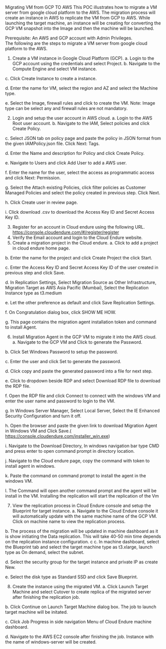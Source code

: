 Migrating VM from GCP TO AWS
This POC illustrates how to migrate a VM server from google cloud platform to the AWS. The migration process will create an instance in AWS to replicate the VM from GCP to AWS.
While launching the target machine, an instance will be creating for converting the GCP VM snapshot into the Image and then the machine will be launched.

Prerequisite: 
An AWS and GCP account with Admin Privileges.                    
The following are the steps to migrate a VM server from google cloud platform to the AWS.
1.	Create a VM instance in Google Cloud Platform (GCP).
a.	Login to the GCP account using the credentials and select Project.
b.	Navigate to the Compute Engine and select VM instance.
 
c.	Click Create Instance to create a instance.
 
d.	Enter the name for VM, select the region and AZ and select the Machine type.
 
e.	Select the Image, firewall rules and click to create the VM.
Note: Image type can be select any and firewall rules are not mandatory.
 

2.	Login and setup the user account in AWS cloud.
a.	Login to the AWS Root user account.
b.	Navigate to the IAM, Select policies and click Create Policy.
 
c.	Select JSON tab on policy page and paste the policy in JSON format from the given IAMPolicy.json file. Click Next: Tags.
 
d.	Enter the Name and description for Policy and click Create Policy.
 
e.	Navigate to Users and click Add User to add a AWS user.
 
f.	Enter the name for the user, select the access as programmatic access and click Next: Permission.
 
g.	Select the Attach existing Policies, click filter policies as Customer Managed Policies and select the policy created in previous step. Click Next.
 
h.	Click Create user in review page.
 
i.	Click download .csv to download the Access Key ID and Secret Access Key ID.
 

3.	Register for an account in Cloud endure using the following URL.
https://console.cloudendure.com/#/register/register
4.	Verify the Email account and login to the Cloud Endure website.
5.	Create a migration project in the Cloud endure.
a.	Click to add a project in cloud endure home page.
 
b.	Enter the name for the project and click Create Project the click Start.
 
c.	Enter the Access Key ID and Secret Access Key ID of the user created in previous step and click Save.
 
d.	In Replication Settings, Select Migration Source as Other Infrastructure, Migration Target as AWS Asia Pacific (Mumbai), Select the Replication Instance type as t3.medium  
 
e.	Let the other preference as default and click Save Replication Settings.
 
f.	On Congratulation dialog box, click SHOW ME HOW.
 
g.	This page contains the migration agent installation token and command to install Agent.
 

6.	Install Migration Agent in the GCP VM to migrate it into the AWS cloud.
a.	Navigate to the GCP VM and Click to generate the Password.
 
b.	Click Set Windows Password to setup the password.
 
c.	Enter the user and click Set to generate the password.
 
d.	Click copy and paste the generated password into a file for next step.
 
e.	Click to dropdown beside RDP and select Download RDP file to download the RDP file.
 
f.	Open the RDP file and click Connect to connect with the windows VM and enter the user name and password to login to the VM.
 
g.	In Windows Server Manager, Select Local Server, Select the IE Enhanced Security Configuration and turn it off.
 
h.	Open the browser and paste the given link to download Migration Agent in Windows VM and Click Save.( https://console.cloudendure.com/installer_win.exe)
 
i.	Navigate to the Download Directory, In windows navigation bar type CMD and press enter to open command prompt in directory location.
 
j.	Navigate to the Cloud endure page, copy the command with token to install agent in windows.
 
k.	Paste the command on command prompt to install the agent in the windows VM.
 
l.	The Command will open another command prompt and the agent will be install in the VM. Installing the replication will start the replication of the Vm
 

7.	View the replication process in Cloud Endure console and setup the Blueprint for target instance.
a.	Navigate to the Cloud Endure console it will automatically update with the same machine name of the GCP VM. Click on machine name to view the replication process.
 
b.	The process of the migration will be updated in machine dashboard as it is show initiating the Data replication. This will take 40-50 min time depends on the replication instance configuration.
 c
c.	In machine dashboard, select the Blueprint tab and select the target machine type as t3.xlarge, launch type as On demand, select the subnet.
 
d.	Select the security group for the target instance and private IP as create New.
 
e.	Select the disk type as Standard SSD and click Save Blueprint.
 
8.	Create the instance using the migrated VM.
a.	Click Launch Target Machine and select Cutover to create replica of the migrated server after finishing the replication job.
 
b.	Click Continue on Launch Target Machine dialog box. The job to launch target machine will be initated.
 
c.	Click Job Progress in side navigation Menu of Cloud Endure machine dashboard.
 
d.	Navigate to the AWS EC2 console after finishing the job. Instance with the name of windows-server will be created.
 



